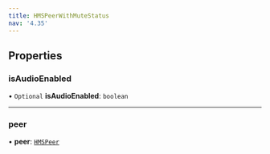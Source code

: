 ```yaml
---
title: HMSPeerWithMuteStatus
nav: '4.35'
---
```


## Properties

### isAudioEnabled

• `Optional` **isAudioEnabled**: `boolean`

---

### peer

• **peer**: [`HMSPeer`](/api-reference/javascript/v2/interfaces/HMSPeer)
